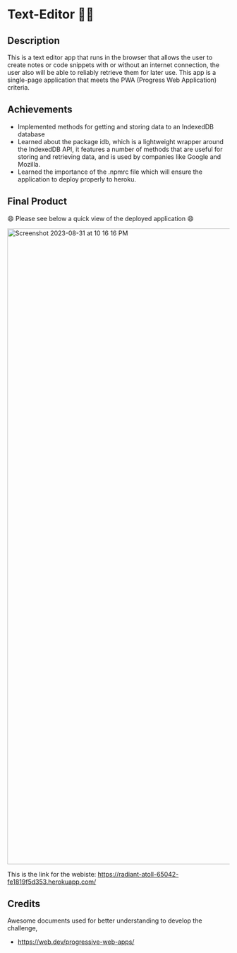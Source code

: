# Text-Editor 🤳🏻

## Description

This is a text editor app that runs in the browser that allows the user to create notes or code snippets with or without an internet connection, the user also will be able to reliably retrieve them for later use. This app is a single-page application that meets the PWA (Progress Web Application) criteria.


## Achievements

- Implemented methods for getting and storing data to an IndexedDB database
- Learned about the package idb, which is a lightweight wrapper around the IndexedDB API, it features a number of methods that are useful for storing and retrieving data, and is used by companies like Google and Mozilla.
- Learned the importance of the .npmrc file which will ensure the application to deploy properly to heroku.

## Final Product

 
😄 Please see below a quick view of the deployed application 😄 


<img width="1440" alt="Screenshot 2023-08-31 at 10 16 16 PM" src="https://github.com/HeiRiv/Text-Editor/assets/128196586/c9b8238f-d88d-42f3-a00a-ef9ce4fde5da">



This is the link for the webiste: https://radiant-atoll-65042-fe1819f5d353.herokuapp.com/ 

## Credits 

Awesome documents used for better understanding to develop the challenge,

- https://web.dev/progressive-web-apps/
